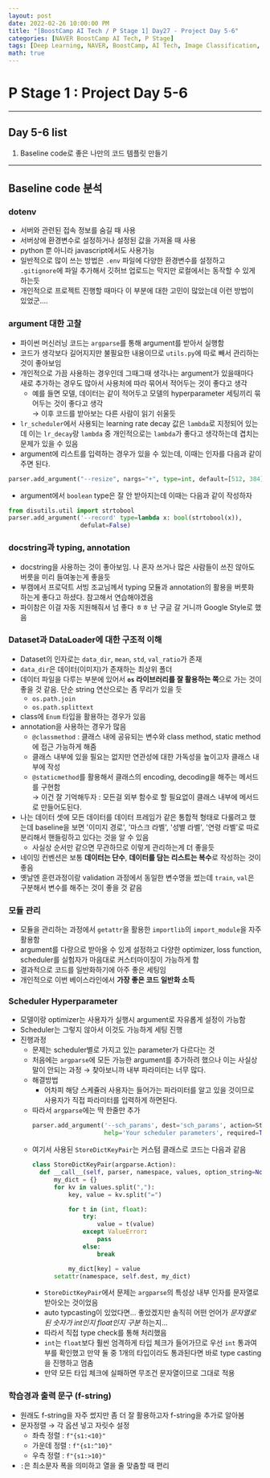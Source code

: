 ```yaml
---
layout: post
date: 2022-02-26 10:00:00 PM
title: "[BoostCamp AI Tech / P Stage 1] Day27 - Project Day 5-6"
categories: [NAVER BoostCamp AI Tech, P Stage]
tags: [Deep Learning, NAVER, BoostCamp, AI Tech, Image Classification, Project]
math: true
---
```


# P Stage 1 : Project Day 5-6

---

## Day 5-6 list

1. Baseline code로 좋은 나만의 코드 템플릿 만들기

---

## Baseline code 분석

### dotenv

- 서버와 관련된 접속 정보를 숨길 때 사용
- 서버상에 환경변수로 설정하거나 설정된 값을 가져올 때 사용
- python 뿐 아니라 javascript에서도 사용가능
- 일반적으로 많이 쓰는 방법은 `.env` 파일에 다양한 환경변수를 설정하고 `.gitignore`에 파일 추가해서 깃허브 업로드는 막지만 로컬에서는 동작할 수 있게 하는듯
- 개인적으로 프로젝트 진행할 때마다 이 부분에 대한 고민이 많았는데 이런 방법이 있었군....

### argument 대한 고찰

- 파이썬 머신러닝 코드는 `argparse`를 통해 argument를 받아서 실행함
- 코드가 생각보다 길어지지만 불필요한 내용이므로 `utils.py`에 따로 빼서 관리하는 것이 좋아보임
- 개인적으로 가끔 사용하는 경우인데 그때그때 생각나는 argument가 있을때마다 새로 추가하는 경우도 많아서 사용처에 따라 묶어서 적어두는 것이 좋다고 생각
  - 예를 들면 모델, 데이터는 같이 적어두고 모델의 hyperparameter 세팅끼리 묶어두는 것이 좋다고 생각  
    $\rightarrow$ 이후 코드를 받아보는 다른 사람이 읽기 쉬울듯
- `lr_scheduler`에서 사용되는 learning rate decay 값은 `lambda`로 지정되어 있는데 이는 `lr_decay`랑 `lambda` 중 개인적으로는 `lambda`가 좋다고 생각하는데 겹치는 문제가 있을 수 있음
- argument에 리스트를 입력하는 경우가 있을 수 있는데, 이때는 인자를 다음과 같이 주면 된다.  
  
```python
parser.add_argument("--resize", nargs="+", type=int, default=[512, 384])
```

- argument에서 `boolean` type은 잘 안 받아지는데 이때는 다음과 같이 작성하자

```python
from disutils.util import strtobool
parser.add_argument('--record' type=lambda x: bool(strtobool(x)),
                    defulat=False)
```

### docstring과 typing, annotation

- docstring을 사용하는 것이 좋아보임. 나 혼자 쓰거나 많은 사람들이 쓰진 않아도 버릇을 미리 들여놓는게 좋을듯
- 부캠에서 프로덕트 서빙 조교님께서 typing 모듈과 annotation의 활용을 버릇화 하는게 좋다고 하셨다. 참고해서 연습해야겠음
- 파이참은 이걸 자동 지원해줘서 넘 좋다 ㅎㅎ 난 구글 갈 거니까 Google Style로 했음

### Dataset과 DataLoader에 대한 구조적 이해

- Dataset의 인자로는 `data_dir`, `mean`, `std`, `val_ratio`가 존재
- `data_dir`은 데이터(이미지)가 존재하는 최상위 폴더
- 데이터 파일을 다루는 부분에 있어서 **`os` 라이브러리를 잘 활용하는 쪽**으로 가는 것이 좋을 것 같음. 단순 string 연산으로는 좀 무리가 있을 듯
  - `os.path.join`
  - `os.path.splittext`
- class에 `Enum` 타입을 활용하는 경우가 있음
- annotation을 사용하는 경우가 많음
  - `@classmethod` : 클래스 내에 공유되는 변수와 class method, static method에 접근 가능하게 해줌
  - 클래스 내부에 있을 필요는 없지만 연관성에 대한 가독성을 높이고자 클래스 내부에 작성
  - `@staticmethod`를 활용해서 클래스의 encoding, decoding을 해주는 메서드를 구현함  
    $\rightarrow$ 이건 잘 기억해두자 : 모든걸 외부 함수로 할 필요없이 클래스 내부에 메서드로 만들어도된다.
- 나는 데이터 셋에 모든 데이터를 데이터 프레임가 같은 통합적 형태로 다룰려고 했는데 baseline을 보면 '이미지 경로', '마스크 라벨', '성별 라벨', '연령 라벨'로 따로 분리해서 핸들링하고 있다는 것을 알 수 있음
  - 사실상 순서만 같으면 무관하므로 이렇게 관리하는게 더 좋을듯
- 네이밍 컨벤션은 보통 **데이터는 단수**, **데이터를 담는 리스트는 복수**로 작성하는 것이 좋음
- 옛날엔 훈련과정이랑 validation 과정에서 동일한 변수명을 썼는데 `train`, `val`은 구분해서 변수를 해주는 것이 좋을 것 같음

### 모듈 관리

- 모듈을 관리하는 과정에서 `getattr`을 활용한 `importlib`의 `import_module`을 자주 활용함
- argument를 다량으로 받아올 수 있게 설정하고 다양한 optimizer, loss function, scheduler를 실험자가 마음대로 커스터마이징이 가능하게 함
- 결과적으로 코드를 일반화하기에 아주 좋은 세팅임
- 개인적으로 이번 베이스라인에서 **가장 좋은 코드 일반화 소득**

### Scheduler Hyperparameter

- 모델이랑 optimizer는 사용자가 실행시 argument로 자유롭게 설정이 가능함
- Scheduler는 그렇지 않아서 이것도 가능하게 세팅 진행
- 진행과정
  - 문제는 scheduler별로 가지고 있는 parameter가 다르다는 것
  - 처음에는 `argparse`에 모든 가능한 argument를 추가하려 했으나 이는 사실상 말이 안되는 과정 $\rightarrow$ 찾아보니까 내부 파라미터는 너무 많다.
  - 해결방법
    - 어차피 해당 스케쥴러 사용자는 들어가는 파라미터를 알고 있을 것이므로 사용자가 직접 파라미터를 입력하게 하면된다.
  - 따라서 `argparse`에는 딱 한줄만 추가  
    ```python
    parser.add_argument('--sch_params', dest='sch_params', action=StoreDictKeyPair, metavar="KEY1=VAL1,KEY2=VAL2",
                        help='Your scheduler parameters', required=True)
    ```
  - 여기서 사용된 `StoreDictKeyPair`는 커스텀 클래스로 코드는 다음과 같음  
    ```python
    class StoreDictKeyPair(argparse.Action):
      def __call__(self, parser, namespace, values, option_string=None):
          my_dict = {}
          for kv in values.split(","):
              key, value = kv.split("=")

              for t in (int, float):
                  try:
                      value = t(value)
                  except ValueError:
                      pass
                  else:
                      break

              my_dict[key] = value
          setattr(namespace, self.dest, my_dict)
    ```
    - `StoreDictKeyPair`에서 문제는 `argparse`의 특성상 내부 인자를 문자열로 받아오는 것이었음
    - auto typcasting이 있었다면... 좋았겠지만 솔직히 어떤 언어가 *문자열로 된 숫자가 int인지 float인지 구분* 하는지...
    - 따라서 직접 type check를 통해 처리했음
    - `int`는 `float`보다 훨씬 엄격하게 타입 체크가 들어가므로 우선 `int` 통과여부를 확인했고 만약 둘 중 1개의 타입이라도 통과된다면 바로 type casting을 진행하고 멈춤
    - 만약 모든 타입 체크에 실패하면 무조건 문자열이므로 그대로 적용

### 학습경과 출력 문구 (f-string)

- 원래도 f-string을 자주 썼지만 좀 더 잘 활용하고자 f-string을 추가로 알아봄
- 문자정렬 $\rightarrow$ 각 옵션 넣고 자릿수 설정
  - 좌측 정렬 : `f"{s1:<10}"`
  - 가운데 정렬 : `f"{s1:^10}"`
  - 우측 정렬 : `f"{s1:>10}"`
- `:`은 최소문자 폭을 의미하고 열을 줄 맞춤할 때 편리

